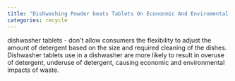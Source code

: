 ```yaml
---
title: "Dishwashing Powder beats Tablets On Econonmic And Enviromental Impacts Of Waste"
categories: recycle
---
```



dishwasher tablets - don't allow consumers the flexibility to adjust the amount of detergent based on the size and required cleaning of the dishes. Dishwasher tablets use in a dishwasher are more likely to result in overuse of detergent, underuse of detergent, causing economic and environmental impacts of waste.
